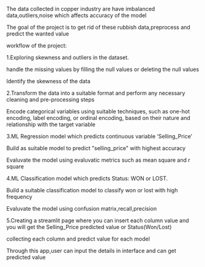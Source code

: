 The data collected in copper industry are have imbalanced data,outliers,noise which affects accuracy of the model

The goal of the project is to get rid of these rubbish data,preprocess and predict the wanted value

workflow of the project:

1.Exploring skewness and outliers in the dataset.

  handle the missing values by filling the null values or deleting the null values

  Identify the skewness of the data

2.Transform the data into a suitable format and perform any necessary cleaning and pre-processing steps

  Encode categorical variables using suitable techniques, such as one-hot encoding, label encoding, or ordinal encoding, based on their nature and relationship with the target variable

3.ML Regression model which predicts continuous variable ‘Selling_Price’ 

  Build as suitable model to predict "selling_price" with highest accuracy

  Evaluvate the model using evaluvatic metrics such as mean square and r square

4.ML Classification model which predicts Status: WON or LOST.

  Build a suitable classification model to classify won or lost with high frequency

  Evaluvate the model using confusion matrix,recall,precision

5.Creating a streamlit page where you can insert each column value and you will get the Selling_Price predicted value or Status(Won/Lost)

   collecting each column and predict value for each model

Through this app,user can input the details in interface and can get predicted value


